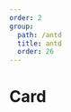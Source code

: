 ```yaml
---
order: 2
group:
  path: /antd
  title: antd
  order: 26
---
```


# Card

<code src="./_demo.tsx"
  title='测试antd中媒体组件Card'
  desc='使用自动配置查看效果'
  defaultShowCode=true
/>
